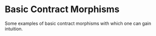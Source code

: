 # Basic Contract Morphisms

Some examples of basic contract morphisms with which one can gain intuition.